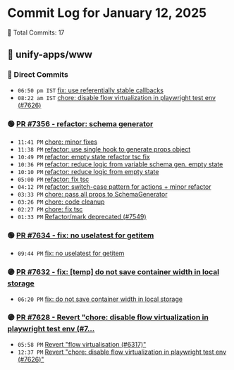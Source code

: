 # Commit Log for January 12, 2025

📝 Total Commits: 17

## 📁 unify-apps/www

### 🔨 Direct Commits

- `06:50 pm IST` [fix: use referentially stable callbacks](https://github.com/unify-apps/www/commit/8dd1f92416e33dfcae4229182232e1b1a7f780c1)
- `08:22 am IST` [chore: disable flow virtualization in playwright test env (#7626)](https://github.com/unify-apps/www/commit/20953161315a73750854ec323baa88860e8372be)

### 🟢 [PR #7356 - refactor: schema generator](https://github.com/unify-apps/www/pull/7356)

- `11:41 PM` [chore: minor fixes](https://github.com/unify-apps/www/commit/3454396defba02b9721798cd274182a7fcbeeaba)
- `11:38 PM` [refactor: use single hook to generate props object](https://github.com/unify-apps/www/commit/2255b393e9b121fe309711718003efaf2b0935ff)
- `10:49 PM` [refactor: empty state refactor tsc fix](https://github.com/unify-apps/www/commit/85347ccee9f1138a0753cb1fed77170ca253ea4e)
- `10:36 PM` [refactor: reduce logic from variable schema gen. empty state](https://github.com/unify-apps/www/commit/18cf597dbd8f17975080be10db7c1946cce220fc)
- `10:10 PM` [refactor: reduce logic from empty state](https://github.com/unify-apps/www/commit/81225fcef3e70f90cb45834081e83a4b05c9241f)
- `05:00 PM` [refactor: fix tsc](https://github.com/unify-apps/www/commit/5de90e07d01488c950b015306179f2b23c0fd416)
- `04:12 PM` [refactor: switch-case pattern for actions + minor refactor](https://github.com/unify-apps/www/commit/da4cd285107f95beb5b0db9149da8c92f3f2181a)
- `03:33 PM` [chore: pass all props to SchemaGenerator](https://github.com/unify-apps/www/commit/56d7ff1df603326a1ba890fae8f3663eff62dede)
- `03:26 PM` [chore: code cleanup](https://github.com/unify-apps/www/commit/574ac9599810577affe1078ae0687058069bdd35)
- `02:27 PM` [chore: fix tsc](https://github.com/unify-apps/www/commit/7e29f1ad55ce26cf9b895ac15b5416e5ea861ad9)
- `01:33 PM` [Refactor/mark deprecated (#7549)](https://github.com/unify-apps/www/commit/3e2a169c62d2a4dc8615c44e5755bf533dbda67c)

### 🟢 [PR #7634 - fix: no uselatest for getitem](https://github.com/unify-apps/www/pull/7634)

- `09:44 PM` [fix: no uselatest for getitem](https://github.com/unify-apps/www/commit/fdc50ec014a82f45b6da266701ec39bfa5ad735d)

### 🟣 [PR #7632 - fix: [temp] do not save container width in local storage](https://github.com/unify-apps/www/pull/7632)

- `06:20 PM` [fix: do not save container width in local storage](https://github.com/unify-apps/www/commit/96fbf1c15c3eb8b5bcf2245c5e7eb6bcb0da10a2)

### 🟣 [PR #7628 - Revert "chore: disable flow virtualization in playwright test env (#7…](https://github.com/unify-apps/www/pull/7628)

- `05:58 PM` [Revert "flow virtualisation  (#6317)"](https://github.com/unify-apps/www/commit/a519c0263c3d11b34130ad10ce73988209467964)
- `12:37 PM` [Revert "chore: disable flow virtualization in playwright test env (#7626)"](https://github.com/unify-apps/www/commit/e0c04b7f2f8d84136659ac4184876501cd944199)


